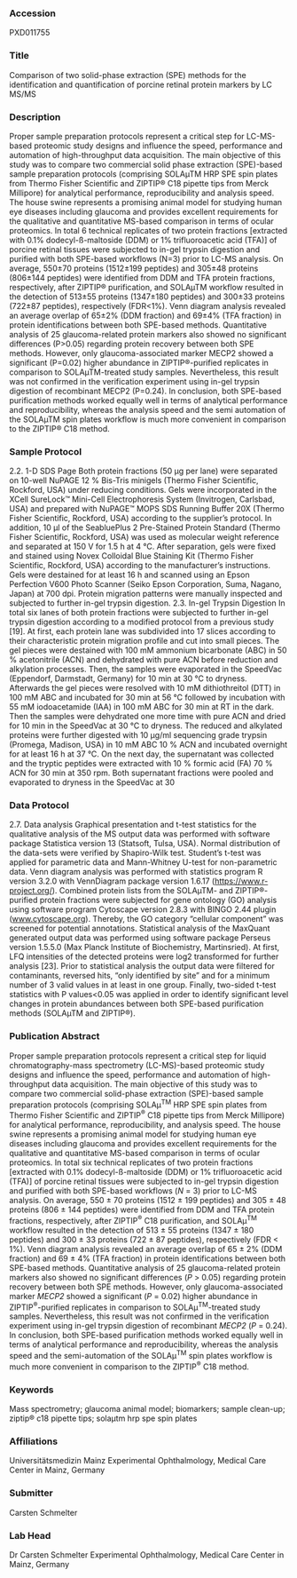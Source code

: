 ### Accession
PXD011755

### Title
Comparison of two solid-phase extraction (SPE) methods for the identification and quantification of porcine retinal protein markers by LC MS/MS

### Description
Proper sample preparation protocols represent a critical step for LC-MS-based proteomic study designs and influence the speed, performance and automation of high-throughput data acquisition. The main objective of this study was to compare two commercial solid phase extraction (SPE)-based sample preparation protocols (comprising SOLAµTM HRP SPE spin plates from Thermo Fisher Scientific and ZIPTIP® C18 pipette tips from Merck Millipore) for analytical performance, reproducibility and analysis speed. The house swine represents a promising animal model for studying human eye diseases including glaucoma and provides excellent requirements for the qualitative and quantitative MS-based comparison in terms of ocular proteomics. In total 6 technical replicates of two protein fractions [extracted with 0.1% dodecyl-ß-maltoside (DDM) or 1% trifluoroacetic acid (TFA)] of porcine retinal tissues were subjected to in-gel trypsin digestion and purified with both SPE-based workflows (N=3) prior to LC-MS analysis. On average, 550±70 proteins (1512±199 peptides) and 305±48 proteins (806±144 peptides) were identified from DDM and TFA protein fractions, respectively, after ZIPTIP® purification, and SOLAµTM workflow resulted in the detection of 513±55 proteins (1347±180 peptides) and 300±33 proteins (722±87 peptides), respectively (FDR<1%). Venn diagram analysis revealed an average overlap of 65±2% (DDM fraction) and 69±4% (TFA fraction) in protein identifications between both SPE-based methods. Quantitative analysis of 25 glaucoma-related protein markers also showed no significant differences (P>0.05) regarding protein recovery between both SPE methods. However, only glaucoma-associated marker MECP2 showed a significant (P=0.02) higher abundance in ZIPTIP®-purified replicates in comparison to SOLAµTM-treated study samples. Nevertheless, this result was not confirmed in the verification experiment using in-gel trypsin digestion of recombinant MECP2 (P=0.24). In conclusion, both SPE-based purification methods worked equally well in terms of analytical performance and reproducibility, whereas the analysis speed and the semi automation of the SOLAµTM spin plates workflow is much more convenient in comparison to the ZIPTIP® C18 method.

### Sample Protocol
2.2. 1-D SDS Page Both protein fractions (50 µg per lane) were separated on 10-well NuPAGE 12 % Bis-Tris minigels (Thermo Fisher Scientific, Rockford, USA) under reducing conditions. Gels were incorporated in the XCell SureLock™ Mini-Cell Electrophoresis System (Invitrogen, Carlsbad, USA) and prepared with NuPAGE™ MOPS SDS Running Buffer 20X (Thermo Fisher Scientific, Rockford, USA) according to the supplier’s protocol. In addition, 10 µl of the SeabluePlus 2 Pre-Stained Protein Standard (Thermo Fisher Scientific, Rockford, USA) was used as molecular weight reference and separated at 150 V for 1.5 h at 4 °C. After separation, gels were fixed and stained using Novex Colloidal Blue Staining Kit (Thermo Fisher Scientific, Rockford, USA) according to the manufacturer’s instructions. Gels were destained for at least 16 h and scanned using an Epson Perfection V600 Photo Scanner (Seiko Epson Corporation, Suma, Nagano, Japan) at 700 dpi. Protein migration patterns were manually inspected and subjected to further in-gel trypsin digestion.  2.3. In-gel Trypsin Digestion In total six lanes of both protein fractions were subjected to further in-gel trypsin digestion according to a modified protocol from a previous study [19]. At first, each protein lane was subdivided into 17 slices according to their characteristic protein migration profile and cut into small pieces. The gel pieces were destained with 100 mM ammonium bicarbonate (ABC) in 50 % acetonitrile (ACN) and dehydrated with pure ACN before reduction and alkylation processes. Then, the samples were evaporated in the SpeedVac (Eppendorf, Darmstadt, Germany) for 10 min at 30 °C to dryness. Afterwards the gel pieces were resolved with 10 mM dithiothreitol (DTT) in 100 mM ABC and incubated for 30 min at 56 °C followed by incubation with 55 mM iodoacetamide (IAA) in 100 mM ABC for 30 min at RT in the dark. Then the samples were dehydrated one more time with pure ACN and dried for 10 min in the SpeedVac at 30 °C to dryness. The reduced and alkylated proteins were further digested with 10 µg/ml sequencing grade trypsin (Promega, Madison, USA) in 10 mM ABC 10 % ACN and incubated overnight for at least 16 h at 37 °C. On the next day, the supernatant was collected and the tryptic peptides were extracted with 10 % formic acid (FA) 70 % ACN for 30 min at 350 rpm. Both supernatant fractions were pooled and evaporated to dryness in the SpeedVac at 30

### Data Protocol
2.7. Data analysis Graphical presentation and t-test statistics for the qualitative analysis of the MS output data was performed with software package Statistica version 13 (Statsoft, Tulsa, USA). Normal distribution of the data-sets were verified by Shapiro-Wilk test. Student’s t-test was applied for parametric data and Mann-Whitney U-test for non-parametric data. Venn diagram analysis was performed with statistics program R version 3.2.0 with VennDiagram package version 1.6.17 (https://www.r-project.org/). Combined protein lists from the SOLAµTM- and ZIPTIP®-purified protein fractions were subjected for gene ontology (GO) analysis using software program Cytoscape version 2.8.3 with BINGO 2.44 plugin (www.cytoscape.org). Thereby, the GO category “cellular component” was screened for potential annotations. Statistical analysis of the MaxQuant generated output data was performed using software package Perseus version 1.5.5.0 (Max Planck Institute of Biochemistry, Martinsried). At first, LFQ intensities of the detected proteins were log2 transformed for further analysis [23]. Prior to statistical analysis the output data were filtered for contaminants, reversed hits, “only identified by site” and for a minimum number of 3 valid values in at least in one group. Finally, two-sided t-test statistics with P values<0.05 was applied in order to identify significant level changes in protein abundances between both SPE-based purification methods (SOLAµTM and ZIPTIP®).

### Publication Abstract
Proper sample preparation protocols represent a critical step for liquid chromatography-mass spectrometry (LC-MS)-based proteomic study designs and influence the speed, performance and automation of high-throughput data acquisition. The main objective of this study was to compare two commercial solid-phase extraction (SPE)-based sample preparation protocols (comprising SOLA&#xb5;<sup>TM</sup> HRP SPE spin plates from Thermo Fisher Scientific and ZIPTIP<sup>&#xae;</sup> C18 pipette tips from Merck Millipore) for analytical performance, reproducibility, and analysis speed. The house swine represents a promising animal model for studying human eye diseases including glaucoma and provides excellent requirements for the qualitative and quantitative MS-based comparison in terms of ocular proteomics. In total six technical replicates of two protein fractions [extracted with 0.1% dodecyl-&#xdf;-maltoside (DDM) or 1% trifluoroacetic acid (TFA)] of porcine retinal tissues were subjected to in-gel trypsin digestion and purified with both SPE-based workflows (<i>N</i> = 3) prior to LC-MS analysis. On average, 550 &#xb1; 70 proteins (1512 &#xb1; 199 peptides) and 305 &#xb1; 48 proteins (806 &#xb1; 144 peptides) were identified from DDM and TFA protein fractions, respectively, after ZIPTIP<sup>&#xae;</sup> C18 purification, and SOLA&#xb5;<sup>TM</sup> workflow resulted in the detection of 513 &#xb1; 55 proteins (1347 &#xb1; 180 peptides) and 300 &#xb1; 33 proteins (722 &#xb1; 87 peptides), respectively (FDR &lt; 1%). Venn diagram analysis revealed an average overlap of 65 &#xb1; 2% (DDM fraction) and 69 &#xb1; 4% (TFA fraction) in protein identifications between both SPE-based methods. Quantitative analysis of 25 glaucoma-related protein markers also showed no significant differences (<i>P</i> &gt; 0.05) regarding protein recovery between both SPE methods. However, only glaucoma-associated marker <i>MECP2</i> showed a significant (<i>P</i> = 0.02) higher abundance in ZIPTIP<sup>&#xae;</sup>-purified replicates in comparison to SOLA&#xb5;<sup>TM</sup>-treated study samples. Nevertheless, this result was not confirmed in the verification experiment using in-gel trypsin digestion of recombinant <i>MECP2</i> (<i>P</i> = 0.24). In conclusion, both SPE-based purification methods worked equally well in terms of analytical performance and reproducibility, whereas the analysis speed and the semi-automation of the SOLA&#xb5;<sup>TM</sup> spin plates workflow is much more convenient in comparison to the ZIPTIP<sup>&#xae;</sup> C18 method.

### Keywords
Mass spectrometry; glaucoma animal model; biomarkers; sample clean-up; ziptip® c18 pipette tips; solaμtm hrp spe spin plates

### Affiliations
Universitätsmedizin Mainz
Experimental Ophthalmology, Medical Care Center in Mainz, Germany

### Submitter
Carsten Schmelter

### Lab Head
Dr Carsten Schmelter
Experimental Ophthalmology, Medical Care Center in Mainz, Germany


